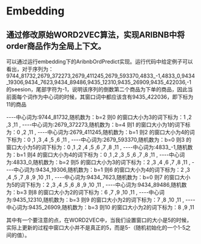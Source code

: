 # Embedding
## 通过修改原始WORD2VEC算法，实现ARIBNB中将order商品作为全局上下文。
可以通过运行embedding下的AribnbOrdPredict实现。运行代码中给定例子可以看出，对于序列为：
9744_81732,2679_372273,2679_411245,2679_593370,4833_-1,4833_0,9434_19306,9434_7623,9434_89486,9435_12310,9435_26909,9435_422036,-1
的seesion，尾部字符为-1，说明该序列的倒数第二个商品为下单的商品，因此当前面每个词作为中心词的时候，其窗口词中都应该含有9435_422036，即下标为11的商品

----中心词为:9744_81732,随机数为：b=2 则0 的窗口大小为3的词下标为：1 ,2 ,3 ,11 ,
----中心词为:2679_372273,随机数为：b=4 则1 的窗口大小为1的词下标为：0 ,2 ,11 ,
----中心词为:2679_411245,随机数为：b=1 则2 的窗口大小为4的词下标为：0 ,1 ,3 ,4 ,5 ,6 ,11 ,
----中心词为:2679_593370,随机数为：b=0 则3 的窗口大小为5的词下标为：0 ,1 ,2 ,4 ,5 ,6 ,7 ,8 ,11 ,
----中心词为:4833_-1,随机数为：b=1 则4 的窗口大小为4的词下标为：0 ,1 ,2 ,3 ,5 ,6 ,7 ,8 ,11 ,
----中心词为:4833_0,随机数为：b=2 则5 的窗口大小为3的词下标为：2 ,3 ,4 ,6 ,7 ,8 ,11 ,
----中心词为:9434_19306,随机数为：b=1 则6 的窗口大小为4的词下标为：2 ,3 ,4 ,5 ,7 ,8 ,9 ,10 ,11 ,
----中心词为:9434_7623,随机数为：b=0 则7 的窗口大小为5的词下标为：2 ,3 ,4 ,5 ,6 ,8 ,9 ,10 ,11 ,
----中心词为:9434_89486,随机数为：b=3 则8 的窗口大小为2的词下标为：6 ,7 ,9 ,10 ,11 ,
----中心词为:9435_12310,随机数为：b=3 则9 的窗口大小为2的词下标为：7 ,8 ,10 ,11 ,
----中心词为:9435_26909,随机数为：b=3 则10 的窗口大小为2的词下标为：8 ,9 ,11

其中有一个要注意的点，在WORD2VEC中，当我们设置窗口的大小是5的时候，实际上更新的过程中窗口大小并不是真正的5，而是5-（随机初始化的一个1-5之间的值）。
